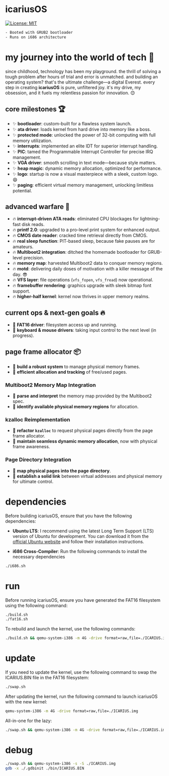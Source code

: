 # icariusOS

[![License: MIT](https://img.shields.io/badge/License-MIT-blue.svg)](https://opensource.org/licenses/MIT)

```bash
- Booted with GRUB2 bootloader
- Runs on i686 architecture
```

# my journey into the world of tech 🌌

since childhood, technology has been my playground. the thrill of solving a tough problem after hours of trial and error is unmatched. and building an operating system? that's the ultimate challenge—a digital Everest. every step in creating **icariusOS** is pure, unfiltered joy. it's my drive, my obsession, and it fuels my relentless passion for innovation. 😊

## core milestones 🏆

- ✨ **bootloader**: custom-built for a flawless system launch.  
- ✨ **ata driver**: loads kernel from hard drive into memory like a boss.  
- ✨ **protected mode**: unlocked the power of 32-bit computing with full memory utilization.  
- ✨ **interrupts**: implemented an elite IDT for superior interrupt handling.  
- ✨ **PIC**: tamed the Programmable Interrupt Controller for precise IRQ management.  
- ✨ **VGA driver**: smooth scrolling in text mode—because style matters.  
- ✨ **heap magic**: dynamic memory allocation, optimized for performance.  
- ✨ **logo**: startup is now a visual masterpiece with a sleek, custom logo. 😄  
- ✨ **paging**: efficient virtual memory management, unlocking limitless potential.  

## advanced warfare 🚀

- 🔥 **interrupt-driven ATA reads**: eliminated CPU blockages for lightning-fast disk reads.  
- 🔥 **printf 2.0**: upgraded to a pro-level print system for enhanced output.  
- 🔥 **CMOS date reader**: cracked time retrieval directly from CMOS.  
- 🔥 **real sleep function**: PIT-based sleep, because fake pauses are for amateurs.  
- 🔥 **Multiboot2 integration**: ditched the homemade bootloader for GRUB-level precision.  
- 🔥 **memory map**: harvested Multiboot2 data to conquer memory regions.  
- 🔥 **motd**: delivering daily doses of motivation with a killer message of the day. 😎  
- 🔥 **VFS layer**: file operations (`vfs_fopen`, `vfs_fread`) now operational.  
- 🔥 **framebuffer rendering**: graphics upgrade with sleek bitmap font support.  
- 🔥 **higher-half kernel**: kernel now thrives in upper memory realms.  

## current ops & next-gen goals 🔥

- 🚧 **FAT16 driver**: filesystem access up and running.  
- 🚧 **keyboard & mouse drivers**: taking input control to the next level (in progress).  

## page frame allocator 📦

- 🚧 **build a robust system** to manage physical memory frames.  
- 🚧 **efficient allocation and tracking** of free/used pages.  

### Multiboot2 Memory Map Integration  
- 🚧 **parse and interpret** the memory map provided by the Multiboot2 spec.  
- 🚧 **identify available physical memory regions** for allocation.  

### kzalloc Reimplementation  
- 🚧 **refactor `kzalloc`** to request physical pages directly from the page frame allocator.  
- 🚧 **maintain seamless dynamic memory allocation**, now with physical frame awareness.  

### Page Directory Integration  
- 🚧 **map physical pages into the page directory**.  
- 🚧 **establish a solid link** between virtual addresses and physical memory for ultimate control.  

# dependencies

Before building icariusOS, ensure that you have the following dependencies:

- **Ubuntu LTS**: I recommend using the latest Long Term Support (LTS) version of Ubuntu for development. 
You can download it from the [official Ubuntu website](https://ubuntu.com/download) and follow their installation instructions.

- **i686 Cross-Compiler**: Run the following commands to install the necessary dependencies

```bash
./i686.sh
```

# run

Before running icariusOS, ensure you have generated the FAT16 filesystem using the following command:

```bash
./build.sh
./fat16.sh
```

To rebuild and launch the kernel, use the following commands:

```bash
./build.sh && qemu-system-i386 -m 4G -drive format=raw,file=./ICARIUS.img
```

# update

If you need to update the kernel, use the following command to swap the ICARIUS.BIN file in the FAT16 filesystem:

```bash
./swap.sh 
```

After updating the kernel, run the following command to launch icariusOS with the new kernel:

```bash
qemu-system-i386 -m 4G -drive format=raw,file=./ICARIUS.img
```

All-in-one for the lazy:

```bash
./swap.sh && qemu-system-i386 -m 4G -drive format=raw,file=./ICARIUS.img
```

# debug

```bash
./swap.sh && qemu-system-i386 -s -S ./ICARIUS.img
gdb -x ./.gdbinit ./bin/ICARIUS.BIN
``````
